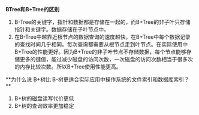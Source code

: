 **BTree和B+Tree的区别**

1. B-Tree的关键字，指针和数据都是存储在一起的，而B+Tree的非子叶只存储指针和关键字。数据存储在子叶节点中。
2. 在B-Tree中越靠近根节点的数据查询的速度越快，在B+Tree中每个数据记录的查找时间几乎相同。每次查询都需要从根节点走到叶节点。在实际使用中B+Tree的性能更好。因为B+Tree的非子叶节点不存储数据，每个节点能够存储更多的键值，能过减少磁盘的访问次数，一次磁盘的访问次数相当于很多次的内存比较次数。所以B+Tree使用性能更高。

**为什么说 B+树比 B-树更适合实际应用中操作系统的文件索引和数据库索引？  **

1. B+树的磁盘读写代价更低  
2. B+树的查询效率更加稳定  

